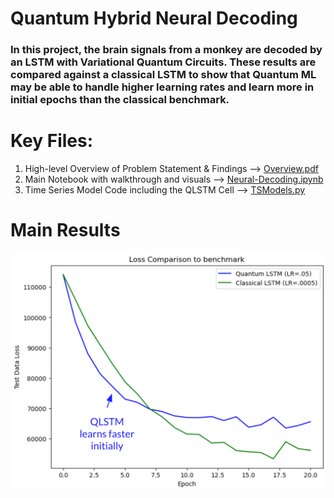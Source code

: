 # Quantum Hybrid Neural Decoding

### In this project, the brain signals from a monkey are decoded by an LSTM with Variational Quantum Circuits. These results are compared against a classical LSTM to show that Quantum ML may be able to handle higher learning rates and learn more in initial epochs than the classical benchmark.

# Key Files: 

1. High-level Overview of Problem Statement & Findings --> [Overview.pdf](./Overview.pdf)
2. Main Notebook with walkthrough and visuals --> [Neural-Decoding.ipynb](./Neural-Decoding.ipynb)
3. Time Series Model Code including the QLSTM Cell --> [TSModels.py](./TSModels.py)

# Main Results

![Loss plot](images/loss.png)
